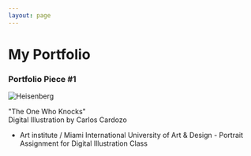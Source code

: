 ```yaml
---
layout: page
---
```


# My Portfolio

### Portfolio Piece #1

![Heisenberg](https://m1.behance.net/rendition/modules/116510291/hd/55fe059adb3bfe3c7f2a30b8fcbfc8f1.jpg)

"The One Who Knocks"  
Digital Illustration by Carlos Cardozo  
- Art institute / Miami International University of Art & Design - Portrait Assignment for Digital Illustration Class  
